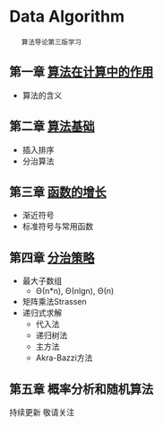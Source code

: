 # Data Algorithm
       算法导论第三版学习

## 第一章 [算法在计算中的作用](https://github.com/DjSasadvs/Data-Algorithm/blob/master/chapter%20one.md)
* 算法的含义

## 第二章 [算法基础](https://github.com/DjSasadvs/Data-Algorithm/blob/master/chapter%20two.md)
*  插入排序
*  分治算法

## 第三章 [函数的增长](https://github.com/DjSasadvs/Data-Algorithm/blob/master/chapter%20three.md)
* 渐近符号
* 标准符号与常用函数

## 第四章 [分治策略](https://github.com/DjSasadvs/Data-Algorithm/blob/master/chapter%20four.md)
* 最大子数组
  * Θ(n*n), Θ(nlgn), Θ(n)
* 矩阵乘法Strassen
* 递归式求解
  * 代入法
  * 递归树法
  * 主方法
  * Akra-Bazzi方法

## 第五章 概率分析和随机算法

持续更新 敬请关注


